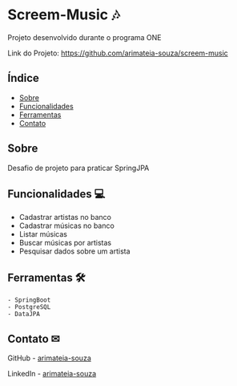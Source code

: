 # Screem-Music 🎶

Projeto desenvolvido durante o programa ONE

Link do Projeto: https://github.com/arimateia-souza/screem-music

## Índice

- [Sobre](#sobre)
- [Funcionalidades](#funcionalidades-)
- [Ferramentas](#ferramentas-)
- [Contato](#contato-)

## Sobre

Desafio de projeto para praticar SpringJPA

## Funcionalidades 💻

- Cadastrar artistas no banco
- Cadastrar músicas no banco
- Listar músicas
- Buscar músicas por artistas
- Pesquisar dados sobre um artista

## Ferramentas 🛠

    - SpringBoot
    - PostgreSQL
    - DataJPA

## Contato ✉

GitHub - [arimateia-souza](https://github.com/arimateia-souza)

LinkedIn - [arimateia-souza](https://github.com/arimateia-souza)
